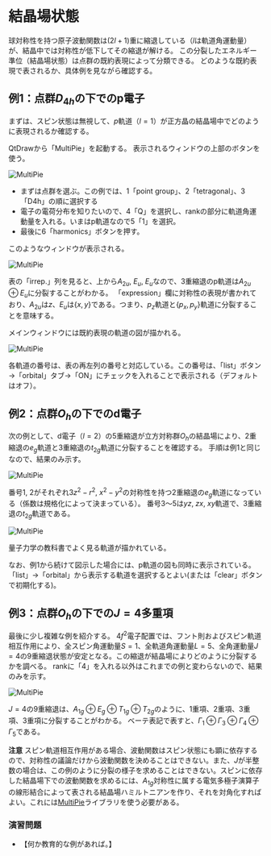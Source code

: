 # 結晶場状態

球対称性を持つ原子波動関数は$(2l+1)$重に縮退している（$l$は軌道角運動量）が、結晶中では対称性が低下してその縮退が解ける。
この分裂したエネルギー準位（結晶場状態）は点群の既約表現によって分類できる。
どのような既約表現で表されるか、具体例を見ながら確認する。

## 例1：点群$D_{4h}$の下でのp電子

まずは、スピン状態は無視して、$p$軌道（$l=1$）が正方晶の結晶場中でどのように表現されるか確認する。

QtDrawから「MultiPie」を起動する。
表示されるウィンドウの上部のボタンを使う。

![MultiPie](./cef_multipie.png)

- まずは点群を選ぶ。この例では、1「point group」、2「tetragonal」、3「D4h」の順に選択する
- 電子の電荷分布を知りたいので、4「Q」を選択し、rankの部分に軌道角運動量を入れる。いまはp軌道なので5「1」を選択。
- 最後に6「harmonics」ボタンを押す。

このようなウィンドウが表示される。

![MultiPie](./cef_p_table.png)

表の「irrep.」列を見ると、上から$A_{2u}$, $E_u$, $E_u$なので、3重縮退のp軌道は$A_{2u} \oplus E_u$に分裂することがわかる。
「expression」欄に対称性の表現が書かれており、$A_{2u}$は$z$、$E_u$は$\{x, y\}$である。つまり、$p_z$軌道と$\{p_x, p_y\}$軌道に分裂することを意味する。

メインウィンドウには既約表現の軌道の図が描かれる。

![MultiPie](./cef_p_orbital.png)

各軌道の番号は、表の再左列の番号と対応している。この番号は、「list」ボタン→「orbital」タブ→「ON」にチェックを入れることで表示される（デフォルトはオフ）。

## 例2：点群$O_h$の下でのd電子

次の例として、d電子（$l=2$）の5重縮退が立方対称群$O_h$の結晶場により、2重縮退の$e_g$軌道と3重縮退の$t_{2g}$軌道に分裂することを確認する。
手順は例1と同じなので、結果のみ示す。

![MultiPie](./cef_d_table.png)

番号1, 2がそれぞれ$3z^2-r^2$, $x^2-y^2$の対称性を持つ2重縮退の$e_g$軌道になっている（係数は規格化によって決まっている）。
番号3～5は$yz$, $zx$, $xy$軌道で、3重縮退の$t_{2g}$軌道である。

![MultiPie](./cef_d_orbital.png)

量子力学の教科書でよく見る軌道が描かれている。

なお、例1から続けて図示した場合には、p軌道の図も同時に表示されている。「list」→「orbital」から表示する軌道を選択するとよい(または「clear」ボタンで初期化する)。

## 例3：点群$O_h$の下での$J=4$多重項

最後に少し複雑な例を紹介する。
$4f^2$電子配置では、フント則およびスピン軌道相互作用により、全スピン角運動量$S=1$、全軌道角運動量$L=5$、全角運動量$J=4$の9重縮退状態が安定となる。この縮退が結晶場によりどのように分裂するかを調べる。
rankに「4」を入れる以外はこれまでの例と変わらないので、結果のみを示す。

![MultiPie](./cef_J4_table.png)

$J=4$の9重縮退は、$A_{1g} \oplus E_{g} \oplus T_{1g} \oplus T_{2g}$のように、1重項、2重項、3重項、3重項に分裂することがわかる。
ベーテ表記で表すと、$\Gamma_{1} \oplus \Gamma_{3} \oplus \Gamma_{4} \oplus \Gamma_{5}$である。

**注意**
スピン軌道相互作用がある場合、波動関数はスピン状態にも顕に依存するので、対称性の議論だけから波動関数を決めることはできない。また、$J$が半整数の場合は、この例のように分裂の様子を求めることはできない。スピンに依存した結晶場下での波動関数を求めるには、$A_{1g}$対称性に属する電気多極子演算子の線形結合によって表される結晶場ハミルトニアンを作り、それを対角化すればよい。これには[MultiPie](https://cmt-mu.github.io/MultiPie/)ライブラリを使う必要がある。


### 演習問題

- 【何か教育的な例があれば。】
